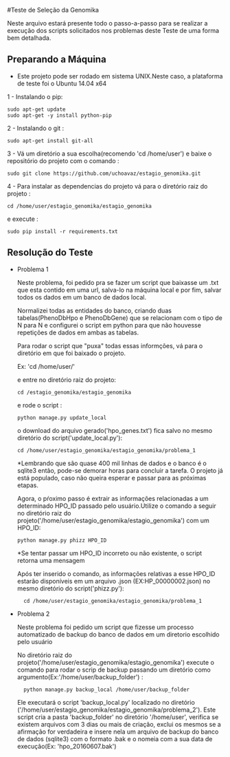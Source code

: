 #Teste de Seleção da Genomika

  Neste arquivo estará presente todo o passo-a-passo para se realizar a execução dos scripts solicitados nos problemas deste Teste de uma forma bem detalhada.
  
Preparando a Máquina
------------
* Este projeto pode ser rodado em sistema UNIX.Neste caso, a plataforma de teste foi o Ubuntu 14.04 x64

1 - Instalando o pip:

    sudo apt-get update
    sudo apt-get -y install python-pip

2 - Instalando o git :
    
    sudo apt-get install git-all

3 - Vá um diretório a sua escolha(recomendo 'cd /home/user') e baixe o repositório do projeto com o comando :

    sudo git clone https://github.com/uchoavaz/estagio_genomika.git

4 - Para instalar as dependencias do projeto vá para o diretório raiz do projeto :

    cd /home/user/estagio_genomika/estagio_genomika
  
  e execute :

    sudo pip install -r requirements.txt
Resolução do Teste
------------

- Problema 1

  Neste problema, foi pedido pra se fazer um script que baixasse um .txt que esta contido em uma url, salva-lo na máquina local e por fim, salvar todos os dados em um banco de dados local.
  
  Normalizei todas as entidades do banco, criando duas tabelas(PhenoDbHpo e PhenoDbGene) que se relacionam com o tipo de N para N e configurei o script em python para que não houvesse repetições de dados em ambas as tabelas.
  
  Para rodar o script que "puxa" todas essas informções, vá para o diretório em que foi baixado o projeto.
  
  Ex: 'cd /home/user/'
  
  e entre no diretório raiz do projeto:
  
      cd /estagio_genomika/estagio_genomika
  
  e rode o script :
  
      python manage.py update_local
  
  o download do arquivo gerado('hpo_genes.txt') fica salvo no mesmo diretório do script('update_local.py'):
  
      cd /home/user/estagio_genomika/estagio_genomika/problema_1
  
  *Lembrando que são quase 400 mil linhas de dados e o banco é o sqlite3 então, pode-se demorar horas para concluir a tarefa. O projeto já está populado, caso não queira esperar e passar para as próximas etapas.
  
  Agora, o pŕoximo passo é extrair as informações relacionadas a um determinado HPO_ID passado pelo usuário.Utilize o comando a seguir no diretório raiz do projeto('/home/user/estagio_genomika/estagio_genomika') com um HPO_ID:
  
      python manage.py phizz HPO_ID
  
  *Se tentar passar um HPO_ID incorreto ou não existente, o script retorna uma mensagem
  
  Após ter inserido o comando, as informações relativas a esse HPO_ID estarão disponíveis em um arquivo .json (EX:HP_00000002.json) no mesmo diretório do script('phizz.py'):
  
        cd /home/user/estagio_genomika/estagio_genomika/problema_1

- Problema 2
  
  Neste problema foi pedido um script que fizesse um processo automatizado de backup do banco de dados em um diretorio escolhido pelo usuário
  
  No diretório raiz do projeto('/home/user/estagio_genomika/estagio_genomika') execute o comando para rodar o scrip de backup passando um diretório como argumento(Ex:'/home/user/backup_folder') :
      
        python manage.py backup_local /home/user/backup_folder

  Ele executará o script 'backup_local.py' localizado no diretório ('/home/user/estagio_genomika/estagio_genomika/problema_2'). Este script cria a pasta 'backup_folder' no diretório '/home/user', verifica se existem arquivos com 3 dias ou mais de criação, exclui os mesmos se a afirmação for verdadeira e insere nela um arquivo de backup do banco de dados (sqlite3) com o formato .bak e o nomeia com a sua data de execução(Ex: 'hpo_20160607.bak')
